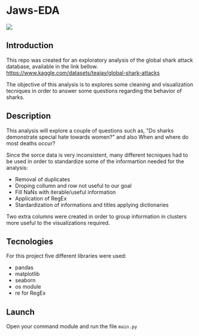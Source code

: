 # Jaws-EDA
![](https://wallpapers.com/images/high/jaws-shark-and-skiing-girl-axy8x3n2y3limadi.webp)
## Introduction
This repo was created for an exploratory analysis of the global shark attack database, available in the link bellow. https://www.kaggle.com/datasets/teajay/global-shark-attacks

The objective of this analysis is to explores some cleaning and visualization tecniques in order to answer some questions regarding the behavior of sharks.

## Description
This  analysis will explore a couple of questions such as, "Do sharks demonstrate special hate towards women?" and also When and where do most deaths occur?

Since the sorce data is very inconsistent, many different tecniques had to be used in order to standardize some of the informartion needed for the analysis:
- Removal of duplicates
- Droping collumn and row not useful to our goal
- Fill NaNs with iterable/useful information
- Application of RegEx
- Stardardization of informations and titles applying dictionaries

Two extra columns were created in order to group information in clusters more useful to the visualizations required.

## Tecnologies
For this project five different libraries were used: 
- pandas
- matplotlib 
- seaborn 
- os module
- re for RegEx

## Launch
Open your command module and run the file `main.py`